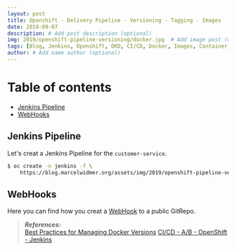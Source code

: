 ```yaml
---
layout: post
title: Openshift - Delivery Pipeline - Versioning - Tagging - Images
date: 2019-09-07
description: # Add post description (optional)
img: 2019/openshift-pipeline-versioning/docker.jpg  # Add image post (optional)
tags: [Blog, Jenkins, Openshift, OKD, CI/CD, Docker, Images, Container, Release, Versioning, Tagging]
author: # Add name author (optional)
---
```



# Table of contents
* [Jenkins Pipeline](#JenkinsPipeline)
* [WebHooks](#WebHooks)




## Jenkins Pipeline  <a name="JenkinsPipeline"></a>
Let's creat a Jenkins Pipeline for the `customer-service`.

```bash
$ oc create -n jenkins -f \
    https://blog.marcelwidmer.org/assets/img/2019/openshift-pipeline-versioning/customer-service-pipeline.yaml
```


## WebHooks <a name="WebHooks"></a>
Here you can find how you creat a [WebHook](http://blog.marcelwidmer.org/openshift-delivey-pipeline/#WebHooks) to a public GitRepo. 



> **_References:_**  
>   [Best Practices for Managing Docker Versions](https://www.youtube.com/watch?v=MqsG9-HEcTw) 
>   [CI/CD - A/B - OpenShift - Jenkins](https://dzone.com/articles/continuous-delivery-with-openshift-and-jenkins-ab)


